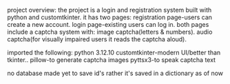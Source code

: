 project overview:
the project is a login and registration system built with python and customtkinter.
it has two pages:
registration page-users can create a new account.
login page-existing users can log in.
both pages include a captcha system with:
image captcha(letters & numbers).
audio captcha(for visually impaired users it reads the captcha aloud).

imported the following:
python 3.12.10
customtkinter-modern UI/better than tkinter..
pillow-to generate captcha images
pyttsx3-to speak captcha text

no database made yet to save id's rather it's saved in a dictionary as of now
